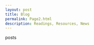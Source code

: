 ```yaml
---
layout: post
title: Blog
permalink: Page2.html
description: Readings, Resources, News
---
```

posts 
